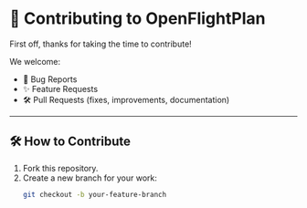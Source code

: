 # 🤝 Contributing to OpenFlightPlan

First off, thanks for taking the time to contribute!

We welcome:

- 🐛 Bug Reports
- ✨ Feature Requests
- 🛠️ Pull Requests (fixes, improvements, documentation)

---

## 🛠 How to Contribute

1. Fork this repository.
2. Create a new branch for your work:
   ```bash
   git checkout -b your-feature-branch
